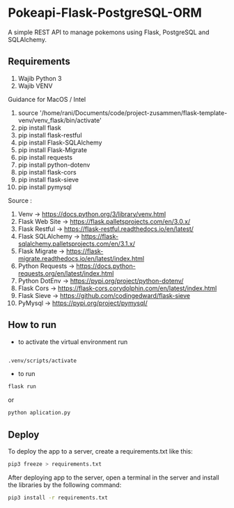 # Pokeapi-Flask-PostgreSQL-ORM

A simple REST API to manage pokemons using Flask, PostgreSQL and SQLAlchemy.

## Requirements

1. Wajib Python 3
2. Wajib VENV

Guidance for MacOS / Intel

1. source '/home/rani/Documents/code/project-zusammen/flask-template-venv/venv_flask/bin/activate'
2. pip install flask
3. pip install flask-restful
4. pip install Flask-SQLAlchemy
5. pip install Flask-Migrate
6. pip install requests
7. pip install python-dotenv
8. pip install flask-cors
9. pip install flask-sieve
10. pip install pymysql

Source :

1. Venv -> <https://docs.python.org/3/library/venv.html>
2. Flask Web Site -> <https://flask.palletsprojects.com/en/3.0.x/>
3. Flask Restful -> <https://flask-restful.readthedocs.io/en/latest/>
4. Flask SQLAlchemy -> <https://flask-sqlalchemy.palletsprojects.com/en/3.1.x/>
5. Flask Migrate -> <https://flask-migrate.readthedocs.io/en/latest/index.html>
6. Python Requests -> <https://docs.python-requests.org/en/latest/index.html>
7. Python DotEnv -> <https://pypi.org/project/python-dotenv/>
8. Flask Cors -> <https://flask-cors.corydolphin.com/en/latest/index.html>
9. Flask Sieve -> <https://github.com/codingedward/flask-sieve>
10. PyMysql ->  <https://pypi.org/project/pymysql/>

## How to run

- to activate the virtual environment run

```bash

.venv/scripts/activate

```

- to run

```bash
flask run
```

or

```bash
python aplication.py
```

## Deploy

To deploy the app to a server, create a requirements.txt like this:

```bash
pip3 freeze > requirements.txt
```

After deploying app to the server, open a terminal in the server and install the libraries by the following command:

```bash
pip3 install -r requirements.txt
```
